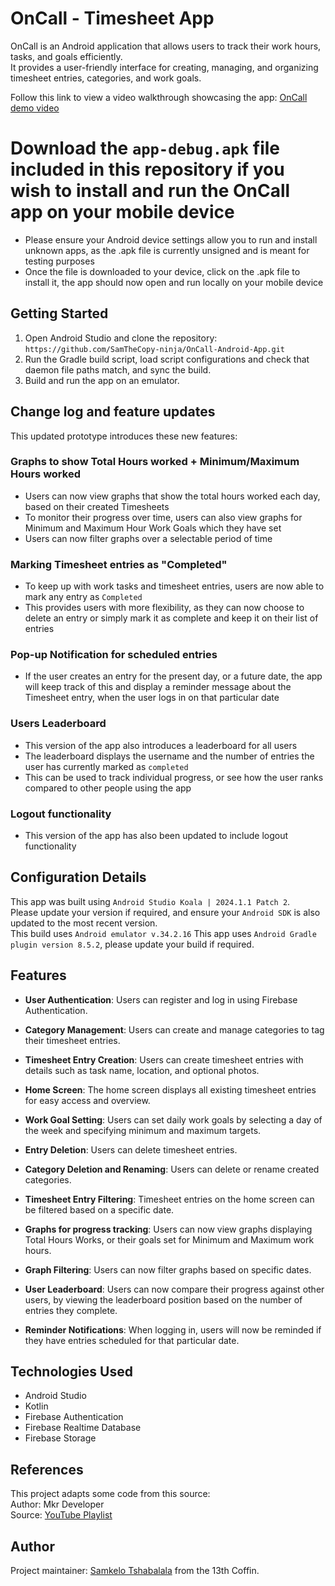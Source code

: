 # OnCall - Timesheet App

OnCall is an Android application that allows users to track their work hours, tasks, and goals efficiently.  
It provides a user-friendly interface for creating, managing, and organizing timesheet entries, categories, and work goals.  

Follow this link to view a video walkthrough showcasing the app: [OnCall demo video](https://youtu.be/W51ZEJHWky4)  

# Download the `app-debug.apk` file included in this repository if you wish to install and run the OnCall app on your mobile device  
- Please ensure your Android device settings allow you to run and install unknown apps, as the .apk file is currently unsigned and is meant for testing purposes
- Once the file is downloaded to your device, click on the .apk file to install it, the app should now open and run locally on your mobile device

## Getting Started

1. Open Android Studio and clone the repository: `https://github.com/SamTheCopy-ninja/OnCall-Android-App.git`
2. Run the Gradle build script, load script configurations and check that daemon file paths match, and sync the build.
3. Build and run the app on an emulator.  

## Change log and feature updates

This updated prototype introduces these new features:  
### Graphs to show Total Hours worked + Minimum/Maximum Hours worked  
- Users can now view graphs that show the total hours worked each day, based on their created Timesheets
- To monitor their progress over time, users can also view graphs for Minimum and Maximum Hour Work Goals which they have set
- Users can now filter graphs over a selectable period of time

### Marking Timesheet entries as "Completed"  
- To keep up with work tasks and timesheet entries, users are now able to mark any entry as `Completed`
- This provides users with more flexibility, as they can now choose to delete an entry or simply mark it as complete and keep it on their list of entries

### Pop-up Notification for scheduled entries  
- If the user creates an entry for the present day, or a future date, the app will keep track of this and display a reminder message about the Timesheet entry, when the user logs in on that particular date

### Users Leaderboard  
- This version of the app also introduces a leaderboard for all users
- The leaderboard displays the username and the number of entries the user has currently marked as `completed`
- This can be used to track individual progress, or see how the user ranks compared to other people using the app

### Logout functionality  
- This version of the app has also been updated to include logout functionality  


## Configuration Details

This app was built using `Android Studio Koala | 2024.1.1 Patch 2`.   
Please update your version if required, and ensure your `Android SDK` is also updated to the most recent version.   
This build uses `Android emulator v.34.2.16`
This app uses `Android Gradle plugin version 8.5.2`, please update your build if required. 

## Features

- **User Authentication**: Users can register and log in using Firebase Authentication.
- **Category Management**: Users can create and manage categories to tag their timesheet entries.
- **Timesheet Entry Creation**: Users can create timesheet entries with details such as task name, location, and optional photos.
- **Home Screen**: The home screen displays all existing timesheet entries for easy access and overview.
- **Work Goal Setting**: Users can set daily work goals by selecting a day of the week and specifying minimum and maximum targets.
- **Entry Deletion**: Users can delete timesheet entries.
- **Category Deletion and Renaming**: Users can delete or rename created categories.
- **Timesheet Entry Filtering**: Timesheet entries on the home screen can be filtered based on a specific date.  
  
- **Graphs for progress tracking**: Users can now view graphs displaying Total Hours Works, or their goals set for Minimum and Maximum work hours.
- **Graph Filtering**: Users can now filter graphs based on specific dates.
- **User Leaderboard**: Users can now compare their progress against other users, by viewing the leaderboard position based on the number of entries they complete.
- **Reminder Notifications**: When logging in, users will now be reminded if they have entries scheduled for that particular date.  

## Technologies Used

- Android Studio
- Kotlin
- Firebase Authentication
- Firebase Realtime Database  
- Firebase Storage

## References
  
This project adapts some code from this source:  
Author: Mkr Developer  
Source: [YouTube Playlist](https://www.youtube.com/watch?v=KiJy5Oi4rRo&list=PLEGrY4uRTu5ls7Mq7h6RcdKGFdQVqy0KZ)


## Author

Project maintainer: [Samkelo Tshabalala](https://github.com/ST10082747) from the 13th Coffin.
